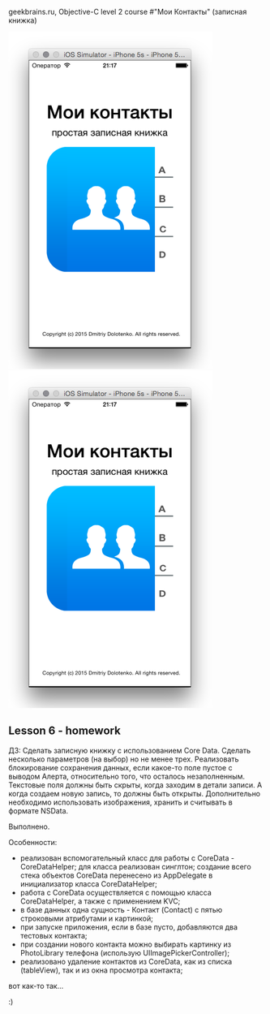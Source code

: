 geekbrains.ru, Objective-C level 2 course
#"Мои Контакты" (записная книжка)

![](https://github.com/DmitrJuga/MyContacts/blob/master/screenshots/screen0.png)
![](https://github.com/DmitrJuga/MyContacts/blob/master/screenshots/screen0.png)

## Lesson 6 - homework
ДЗ: Сделать записную книжку с использованием Core Data. Сделать несколько параметров (на выбор) но не менее трех. Реализовать блокирование сохранения данных, если какое-то поле пустое с выводом Алерта, относительно того, что осталось незаполненным. Текстовые поля должны быть скрыты, когда заходим в детали записи. А когда создаем новую запись, то должны быть открыты. Дополнительно необходимо использовать изображения, хранить и считывать в формате NSData.


Выполнено.

Особенности:
- реализован вспомогательный класс для работы с CoreData - CoreDataHelper; для класса реализован синглтон; создание всего стека объектов CoreData перенесено из AppDelegate в инициализатор класса CoreDataHelper;
- работа с CoreData осуществляется с помощью класса CoreDataHelper, а также с применением KVC;
- в базе данных одна сущность - Контакт (Contact) с пятью строковыми атрибутами и картинкой;
- при запуске приложения, если в базе пусто, добавляются два тестовых контакта;
- при создании нового контакта можно выбирать картинку из PhotoLibrary телефона (использую UIImagePickerController);
- реализовано удаление контактов из CoreData, как из списка (tableView), так и из окна просмотра контакта;


вот как-то так...

:)
